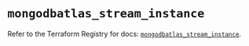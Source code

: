 # `mongodbatlas_stream_instance`

Refer to the Terraform Registry for docs: [`mongodbatlas_stream_instance`](https://registry.terraform.io/providers/mongodb/mongodbatlas/1.18.1/docs/resources/stream_instance).
